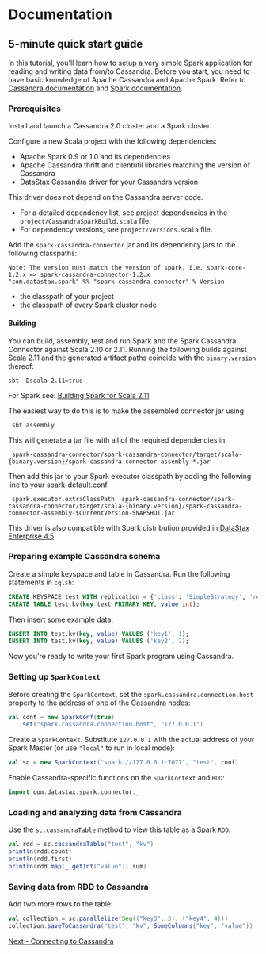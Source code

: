 # Documentation

## 5-minute quick start guide

In this tutorial, you'll learn how to setup a very simple Spark application for reading and writing data from/to Cassandra.
Before you start, you need to have basic knowledge of Apache Cassandra and Apache Spark.
Refer to [Cassandra documentation](http://www.datastax.com/documentation/cassandra/2.0/cassandra/gettingStartedCassandraIntro.html) 
and [Spark documentation](https://spark.apache.org/docs/0.9.1/). 

### Prerequisites

Install and launch a Cassandra 2.0 cluster and a Spark cluster.   

Configure a new Scala project with the following dependencies:

 - Apache Spark 0.9 or 1.0 and its dependencies
 - Apache Cassandra thrift and clientutil libraries matching the version of Cassandra  
 - DataStax Cassandra driver for your Cassandra version 
 
This driver does not depend on the Cassandra server code.   
- For a detailed dependency list, see project dependencies in the `project/CassandraSparkBuild.scala` file.
- For dependency versions, see `project/Versions.scala` file.

Add the `spark-cassandra-connector` jar and its dependency jars to the following classpaths:

    Note: The version must match the version of spark, i.e. spark-core-1.2.x => spark-cassandra-connector-1.2.x
    "com.datastax.spark" %% "spark-cassandra-connector" % Version

 - the classpath of your project
 - the classpath of every Spark cluster node

#### Building
You can build, assembly, test and run Spark and the Spark Cassandra Connector against Scala 2.10 or 2.11.
Running the following builds against Scala 2.11 and the generated artifact paths coincide with
the `binary.version` thereof:

    sbt -Dscala-2.11=true

For Spark see: [Building Spark for Scala 2.11](http://spark.apache.org/docs/1.2.0/building-spark.html)


The easiest way to do this is to make the assembled connector jar using

     sbt assembly
     
This will generate a jar file with all of the required dependencies in 

     spark-cassandra-connector/spark-cassandra-connector/target/scala-{binary.version}/spark-cassandra-connector-assembly-*.jar
     
Then add this jar to your Spark executor classpath by adding the following line to your spark-default.conf

     spark.executor.extraClassPath  spark-cassandra-connector/spark-cassandra-connector/target/scala-{binary.version}/spark-cassandra-connector-assembly-$CurrentVersion-SNAPSHOT.jar
 
This driver is also compatible with Spark distribution provided in 
[DataStax Enterprise 4.5](http://www.datastax.com/documentation/datastax_enterprise/4.5/datastax_enterprise/newFeatures.html).
 
### Preparing example Cassandra schema
Create a simple keyspace and table in Cassandra. Run the following statements in `cqlsh`:

```sql
CREATE KEYSPACE test WITH replication = {'class': 'SimpleStrategy', 'replication_factor': 1 };
CREATE TABLE test.kv(key text PRIMARY KEY, value int);
```
      
Then insert some example data:

```sql
INSERT INTO test.kv(key, value) VALUES ('key1', 1);
INSERT INTO test.kv(key, value) VALUES ('key2', 2);
```
 
Now you're ready to write your first Spark program using Cassandra.

### Setting up `SparkContext`   
Before creating the `SparkContext`, set the `spark.cassandra.connection.host` property to the address of one 
of the Cassandra nodes:

```scala
val conf = new SparkConf(true)
   .set("spark.cassandra.connection.host", "127.0.0.1")
```
       
Create a `SparkContext`. Substitute `127.0.0.1` with the actual address of your Spark Master
(or use `"local"` to run in local mode): 

```scala
val sc = new SparkContext("spark://127.0.0.1:7077", "test", conf)
```

Enable Cassandra-specific functions on the `SparkContext` and `RDD`:

```scala
import com.datastax.spark.connector._
```

### Loading and analyzing data from Cassandra
Use the `sc.cassandraTable` method to view this table as a Spark `RDD`:

```scala
val rdd = sc.cassandraTable("test", "kv")
println(rdd.count)
println(rdd.first)
println(rdd.map(_.getInt("value")).sum)        
```

### Saving data from RDD to Cassandra  
Add two more rows to the table:

```scala
val collection = sc.parallelize(Seq(("key3", 3), ("key4", 4)))
collection.saveToCassandra("test", "kv", SomeColumns("key", "value"))       
```


[Next - Connecting to Cassandra](1_connecting.md)
